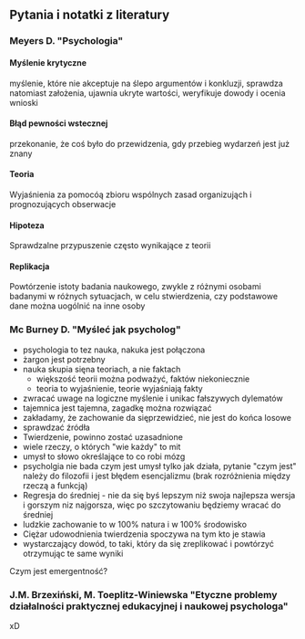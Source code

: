 ## Pytania i notatki z literatury
### Meyers D. "Psychologia" 
#### Myślenie krytyczne 
myślenie, które nie akceptuje na ślepo argumentów i konkluzji, sprawdza natomiast założenia, ujawnia ukryte wartości, weryfikuje dowody i ocenia wnioski
#### Błąd pewności wstecznej
przekonanie, że coś było do przewidzenia, gdy przebieg wydarzeń jest już znany
#### Teoria
Wyjaśnienia za pomocóą zbioru wspólnych zasad organizująch i prognozujących obserwacje
#### Hipoteza
Sprawdzalne przypuszenie często wynikające z teorii
#### Replikacja
Powtórzenie istoty badania naukowego, zwykle z różnymi osobami badanymi w różnych sytuacjach, w celu stwierdzenia, czy podstawowe dane można uogólnić na inne osoby
### Mc Burney D. "Myśleć jak psycholog"
- psychologia to tez nauka, nakuka jest połączona
- żargon jest potrzebny
- nauka skupia sięna teoriach, a nie faktach
	- większość teorii można podważyć, faktów niekoniecznie
	- teoria to wyjaśnienie, teorie wyjaśniają fakty
- zwracać uwage na logiczne myślenie i unikac fałszywych dylematów
- tajemnica jest tajemna, zagadkę można rozwiązać
- zakładamy, że zachowanie da sięprzewidzieć, nie jest do końca losowe
- sprawdzać źródła
- Twierdzenie, powinno zostać uzasadnione
- wiele rzeczy, o których "wie każdy" to mit
- umysł to słowo określające to co robi mózg
- psycholgia nie bada czym jest umysł tylko jak działa, pytanie "czym jest" należy do filozofii i jest błędem esencjalizmu (brak rozróżnienia między rzeczą a funkcją)
- Regresja do średniej - nie da się byś lepszym niż swoja najlepsza wersja i gorszym niz najgorsza, więc po szczytowaniu będziemy wracać do średniej
- ludzkie zachowanie to w 100% natura i w 100% środowisko
- Ciężar udowodnienia twierdzenia spoczywa na tym kto je stawia
- wystarczający dowód, to taki, który da się zreplikować i powtórzyć otrzymując te same wyniki

Czym jest emergentność?
### J.M. Brzexiński, M. Toeplitz-Winiewska "Etyczne problemy działalności praktycznej edukacyjnej i naukowej psychologa"
xD